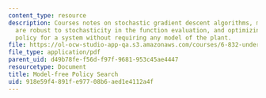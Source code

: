 ```yaml
---
content_type: resource
description: Courses notes on stochastic gradient descent algorithms, methods that
  are robust to stochasticity in the function evaluation, and optimizing a control
  policy for a system without requiring any model of the plant.
file: https://ol-ocw-studio-app-qa.s3.amazonaws.com/courses/6-832-underactuated-robotics-spring-2009/918e59f4891fe97708b6aed1e4112a4f_MIT6_832s09_read_ch17.pdf
file_type: application/pdf
parent_uid: d49b78fe-f56d-f97f-9681-953c45ae4447
resourcetype: Document
title: Model-free Policy Search
uid: 918e59f4-891f-e977-08b6-aed1e4112a4f
---
```

